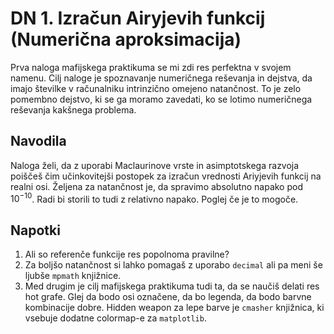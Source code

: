 # DN 1. Izračun Airyjevih funkcij (Numerična aproksimacija)

Prva naloga mafijskega praktikuma se mi zdi res perfektna v svojem namenu. Cilj naloge je spoznavanje numeričnega reševanja in dejstva, da imajo številke v računalniku intrinzično omejeno natančnost. To je zelo pomembno dejstvo, ki se ga moramo zavedati, ko se lotimo numeričnega reševanja kakšnega problema.


## Navodila
Naloga želi, da z uporabi Maclaurinove vrste in asimptotskega razvoja poiščeš čim učinkovitejši postopek za izračun vrednosti Ariyjevih funkcij na realni osi. Željena za natančnost je, da spravimo absolutno napako pod $10^{-10}$. Radi bi storili to tudi z relativno napako. Poglej če je to mogoče.

## Napotki
1. Ali so referenče funkcije res popolnoma pravilne?
2. Za boljšo natančnost si lahko pomagaš z uporabo `decimal` ali pa meni še ljubše `mpmath` knjižnice.
3. Med drugim je cilj mafijskega praktikuma tudi ta, da se naučiš delati res hot grafe. Glej da bodo osi označene, da bo legenda, da bodo barvne kombinacije dobre. Hidden weapon za lepe barve je `cmasher` knjižnica, ki vsebuje dodatne colormap-e za `matplotlib`.